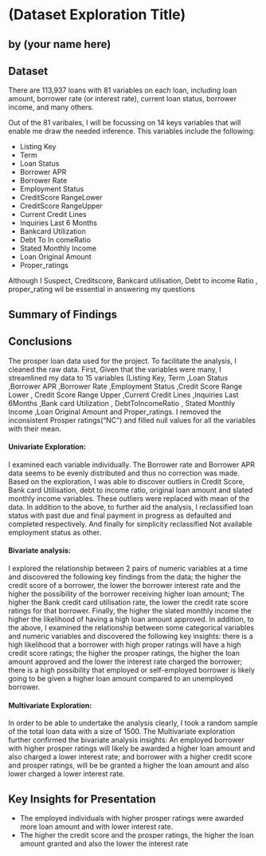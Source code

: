 # (Dataset Exploration Title)
## by (your name here)


## Dataset

There are 113,937 loans with 81 variables on each loan, including loan amount, borrower rate (or interest rate), current loan status, borrower income, and many others. 

Out of the 81 varibales, I will be focussing on 14 keys variables that will enable me draw the needed inference. This variables include the following:

* Listing Key	
* Term	
* Loan Status	
* Borrower APR	
* Borrower Rate	
* Employment Status	
* CreditScore RangeLower	
* CreditScore RangeUpper	
* Current Credit Lines	
* Inquiries Last 6 Months	
* Bankcard Utilization	
* Debt To In comeRatio	
* Stated Monthly Income	
* Loan Original Amount	
* Proper_ratings

Although I Suspect, Creditscore, Bankcard utilisation, Debt to income Ratio , proper_rating wil be essential in answering my questions



## Summary of Findings


## Conclusions

The prosper loan data used for the project. To facilitate the analysis, I cleaned the raw data. First, Given that the variables were many, I streamlined my data to 15 variables (Listing Key, Term ,Loan Status ,Borrower APR ,Borrower Rate ,Employment Status ,Credit Score Range Lower , Credit Score Range Upper ,Current Credit Lines ,Inquiries Last 6Months ,Bank card Utilization , DebtToIncomeRatio , Stated Monthly Income ,Loan Original Amount and Proper_ratings. I removed the inconsistent Prosper ratings(“NC”) and filled null values for all the variables with their mean.

#### Univariate Exploration:

I examined each variable individually. The Borrower rate and Borrower APR data seems to be evenly distributed and thus no correction was made. Based on the exploration, I was able to discover outliers in Credit Score, Bank card Utilisation, debt to income ratio, original loan amount and slated monthly income variables. These outliers were replaced with mean of the data. In addition to the above, to further aid the analysis, I reclassified loan status with past due and final payment in progress as defaulted and completed respectively. And finally for simplicity reclassified Not available employment status as other.

#### Bivariate analysis:

I explored the relationship between 2 pairs of numeric variables at a time and discovered the following key findings from the data; the higher the credit score of a borrower, the lower the borrower interest rate and the higher the possibility of the borrower receiving higher loan amount; The higher the Bank credit card utilisation rate, the lower the credit rate score ratings for that borrower. Finally, the higher the slated monthly income the higher the likelihood of having a high loan amount approved. In addition, to the above, I examined the relationship between some categorical variables and numeric variables and discovered the following key insights: there is a high likelihood that a borrower with high proper ratings will have a high credit score ratings; the higher the prosper ratings, the higher the loan amount approved and the lower the interest rate charged the borrower; there is a high possibility that employed or self-employed borrower is likely going to be given a higher loan amount compared to an unemployed borrower.

#### Multivariate Exploration: 
In order to be able to undertake the analysis clearly, I took a random sample of the total loan data with a size of 1500. The Multivariate exploration further confirmed the bivariate analysis insights: An employed borrower with higher prosper ratings will likely be awarded a higher loan amount and also charged a lower interest rate; and borrower with a higher credit score and prosper ratings, will be be granted a higher the loan amount and also lower charged a lower interest rate.




## Key Insights for Presentation

* The employed individuals with higher prosper ratings were awarded more loan amount and with lower interest rate.
* The higher the credit score and the prosper ratings, the higher the loan amount granted and also the lower the  interest rate


